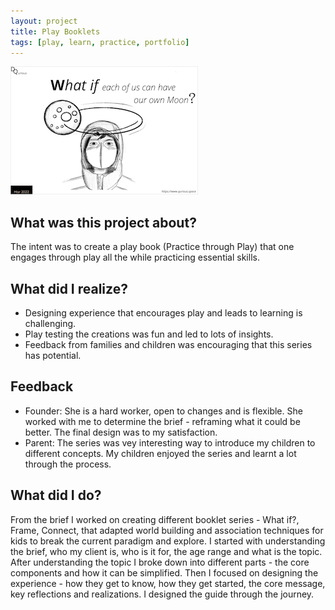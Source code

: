 ```yaml
---
layout: project
title: Play Booklets
tags: [play, learn, practice, portfolio]
---
```


<div markdown="0" class="grid-container">
	<div class="grid-child">
    	<img src="artifacts/WhatIf-PlayBooklet.png" width="300" height="205"/>
	</div>
	<div class="grid-child">
		<h2>What was this project about?</h2>
		<p>The intent was to create a play book (Practice through Play) that one engages through play all the while practicing essential skills. </p>
		<h2>What did I realize?</h2>
		<ul>
			<li>Designing experience that encourages play and leads to learning is challenging.</li>
			<li>Play testing the creations was fun and led to lots of insights.</li>
			<li>Feedback from families and children was encouraging that this series has potential.</li>
		</ul>
	</div>
</div>

## Feedback
* Founder:  She is a hard worker, open to changes and is flexible. She worked with me to determine the brief - reframing what it could be better. The final design was to my satisfaction.
* Parent: The series was vey interesting way to introduce my children to different concepts. My children enjoyed the series and learnt a lot through the process.


## What did I do?

From the brief I worked on creating different booklet series - What if?, Frame, Connect, that adapted world building and association techniques for kids to break the current paradigm and explore. I started with understanding the brief, who my client is, who is it for, the age range and what is the topic. After understanding the topic I broke down into different parts - the core components and how it can be simplified. Then I focused on designing the experience - how they get to know, how they get started, the core message, key reflections and realizations. I designed the guide through the journey.

